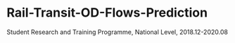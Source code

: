 # Rail-Transit-OD-Flows-Prediction
Student Research and Training Programme, National Level, 2018.12-2020.08
